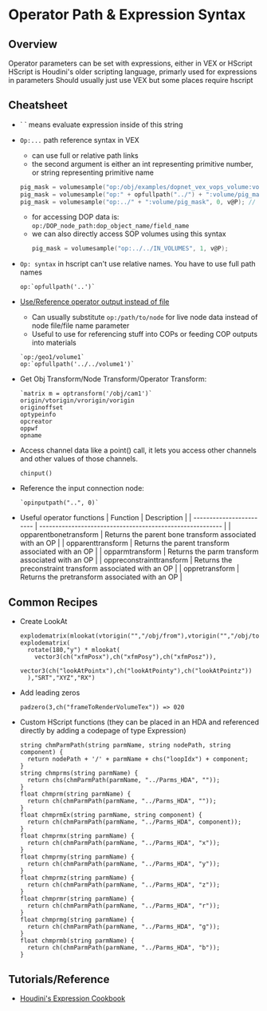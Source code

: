 # Operator Path & Expression Syntax

## Overview

Operator parameters can be set with expressions, either in VEX or HScript
HScript is Houdini's older scripting language, primarly used for expressions in parameters
Should usually just use VEX but some places require hscript

## Cheatsheet

- \` \` means evaluate expression inside of this string
- `Op:...` path reference syntax in VEX
  - can use full or relative path links
  - the second argument is either an int representing primitive number, or string representing primitive name
  ```c
  pig_mask = volumesample("op:/obj/examples/dopnet_vex_vops_volume:volume/pig_mask", 0, v@P);
  pig_mask = volumesample("op:" + opfullpath("../") + ":volume/pig_mask", "pig_mask", v@P);
  pig_mask = volumesample("op:../" + ":volume/pig_mask", 0, v@P); // op: syntax also accepts relative paths
  ```
  - for accessing DOP data is: `op:/DOP_node_path:dop_object_name/field_name`
  - we can also directly access SOP volumes using this syntax
    ```c
    pig_mask = volumesample("op:../../IN_VOLUMES", 1, v@P);
    ```
- `Op: syntax` in hscript can't use relative names. You have to use full path names
  ```hscript
  op:`opfullpath('..')`
  ```

- [Use/Reference operator output instead of file](http://www.sidefx.com/docs/houdini/io/op_syntax.html)
  - Can usually substitute `op:/path/to/node` for live node data instead of node file/file name parameter
  - Useful to use for referencing stuff into COPs or feeding COP outputs into materials
  ```hscript
  `op:/geo1/volume1`
  op:`opfullpath('../../volume1')`
  ```

- Get Obj Transform/Node Transform/Operator Transform:
  ```hscript
  `matrix m = optransform('/obj/cam1')`
  origin/vtorigin/vrorigin/vorigin
  originoffset
  optypeinfo
  opcreator
  oppwf
  opname
  ```

- Access channel data like a point() call, it lets you access other channels and other values of those channels.
  ```hscript
  chinput()
  ```

- Reference the input connection node:
  ```hscript
  `opinputpath("..", 0)`
  ```

- Useful operator functions
  | Function                 | Description                                               |
  | ------------------------ | --------------------------------------------------------- |
  | opparentbonetransform    | Returns the parent bone transform associated with an OP   |
  | opparenttransform        | Returns the parent transform associated with an OP        |
  | opparmtransform          | Returns the parm transform associated with an OP          |
  | oppreconstrainttransform | Returns the preconstraint transform associated with an OP |
  | oppretransform           | Returns the pretransform associated with an OP            |

## Common Recipes

- Create LookAt
  ```hscript
  explodematrix(mlookat(vtorigin("","/obj/from"),vtorigin("","/obj/to")),"SRT","XYZ","RX")
  explodematrix(
    rotate(180,"y") * mlookat(
      vector3(ch("xfmPosx"),ch("xfmPosy"),ch("xfmPosz")),
      vector3(ch("lookAtPointx"),ch("lookAtPointy"),ch("lookAtPointz"))
    ),"SRT","XYZ","RX")
  ```

- Add leading zeros
  ```hscript
  padzero(3,ch("frameToRenderVolumeTex")) => 020
  ```

- Custom HScript functions (they can be placed in an HDA and referenced directly by adding a codepage of type Expression)
  ```hscript
  string chmParmPath(string parmName, string nodePath, string component) {
    return nodePath + '/' + parmName + chs("loopIdx") + component;
  }
  string chmprms(string parmName) {
    return chs(chmParmPath(parmName, "../Parms_HDA", ""));
  }
  float chmprm(string parmName) {
    return ch(chmParmPath(parmName, "../Parms_HDA", ""));
  }
  float chmprmEx(string parmName, string component) {
    return ch(chmParmPath(parmName, "../Parms_HDA", component));
  }
  float chmprmx(string parmName) {
    return ch(chmParmPath(parmName, "../Parms_HDA", "x"));
  }
  float chmprmy(string parmName) {
    return ch(chmParmPath(parmName, "../Parms_HDA", "y"));
  }
  float chmprmz(string parmName) {
    return ch(chmParmPath(parmName, "../Parms_HDA", "z"));
  }
  float chmprmr(string parmName) {
    return ch(chmParmPath(parmName, "../Parms_HDA", "r"));
  }
  float chmprmg(string parmName) {
    return ch(chmParmPath(parmName, "../Parms_HDA", "g"));
  }
  float chmprmb(string parmName) {
    return ch(chmParmPath(parmName, "../Parms_HDA", "b"));
  }
  ```

## Tutorials/Reference

- [Houdini's Expression Cookbook](http://www.sidefx.com/docs/houdini/ref/expression_cookbook.html)
